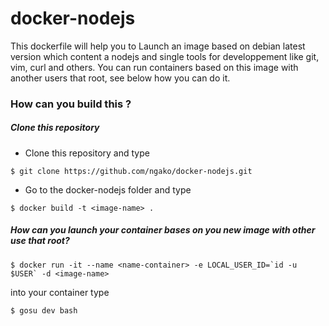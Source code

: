 # docker-nodejs

This dockerfile will help you to Launch an image based on debian latest version which content a nodejs and single tools for developpement like git, vim, curl and others.
You can run containers based on this image with another users that root, see below how you can do it.


### How can you build this ?

##### Clone this repository
* Clone this repository and type
```
$ git clone https://github.com/ngako/docker-nodejs.git
```
* Go to the docker-nodejs folder and type
```
$ docker build -t <image-name> .
```

##### How can you launch your container bases on you new image with other use that root?
```
$ docker run -it --name <name-container> -e LOCAL_USER_ID=`id -u $USER` -d <image-name> 
```
into your container type
```
$ gosu dev bash
```

